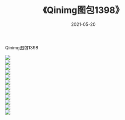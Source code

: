 ﻿---
layout: post
title:  《Qinimg图包1398》
date:   2021-05-20
img: http://imgx.orgx.ga/Qinimg图包/Qinimg图包1398/000.jpg
categories: [美女, 清纯, 唯美]
---

Qinimg图包1398

 ![](http://imgx.orgx.ga/Qinimg图包/Qinimg图包1398/001.jpg) <br>![](http://imgx.orgx.ga/Qinimg图包/Qinimg图包1398/002.jpg) <br>![](http://imgx.orgx.ga/Qinimg图包/Qinimg图包1398/003.jpg) <br>![](http://imgx.orgx.ga/Qinimg图包/Qinimg图包1398/004.jpg) <br>![](http://imgx.orgx.ga/Qinimg图包/Qinimg图包1398/005.jpg) <br>![](http://imgx.orgx.ga/Qinimg图包/Qinimg图包1398/006.jpg) <br>![](http://imgx.orgx.ga/Qinimg图包/Qinimg图包1398/007.jpg) <br>![](http://imgx.orgx.ga/Qinimg图包/Qinimg图包1398/008.jpg) <br>![](http://imgx.orgx.ga/Qinimg图包/Qinimg图包1398/009.jpg) <br>![](http://imgx.orgx.ga/Qinimg图包/Qinimg图包1398/010.jpg) <br>![](http://imgx.orgx.ga/Qinimg图包/Qinimg图包1398/011.jpg) <br>![](http://imgx.orgx.ga/Qinimg图包/Qinimg图包1398/012.jpg) <br>